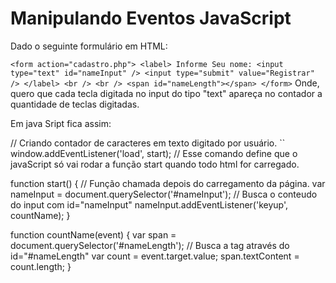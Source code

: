 # Manipulando Eventos JavaScript

Dado o seguinte formulário em HTML:

`<form action="cadastro.php"> <label> Informe Seu nome: <input type="text" id="nameInput" /> <input type="submit" value="Registrar" /> </label> <br /> <br /> <span id="nameLength"></span> </form>`
Onde, quero que cada tecla digitada no input do tipo "text" apareça no contador a quantidade de teclas digitadas.

Em java Sript fica assim:

// Criando contador de caracteres em texto digitado por usuário.
``
window.addEventListener('load', start); // Esse comando define que o javaScript só vai rodar a função start quando todo html for carregado.

function start() {
// Função chamada depois do carregamento da página.
var nameInput = document.querySelector('#nameInput'); // Busca o conteudo do input com id="nameInput"
nameInput.addEventListener('keyup', countName);
}

function countName(event) {
var span = document.querySelector('#nameLength'); // Busca a tag <span> através do id="#nameLength"
var count = event.target.value;
span.textContent = count.length;
}

```

```
